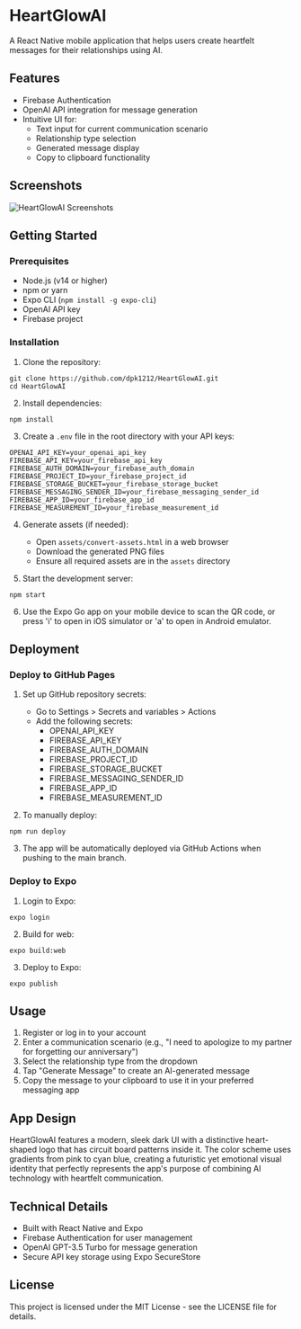 # HeartGlowAI

A React Native mobile application that helps users create heartfelt messages for their relationships using AI.

## Features

- Firebase Authentication
- OpenAI API integration for message generation
- Intuitive UI for:
  - Text input for current communication scenario
  - Relationship type selection
  - Generated message display
  - Copy to clipboard functionality

## Screenshots

![HeartGlowAI Screenshots](./assets/screenshots.png)

## Getting Started

### Prerequisites

- Node.js (v14 or higher)
- npm or yarn
- Expo CLI (`npm install -g expo-cli`)
- OpenAI API key
- Firebase project

### Installation

1. Clone the repository:
```
git clone https://github.com/dpk1212/HeartGlowAI.git
cd HeartGlowAI
```

2. Install dependencies:
```
npm install
```

3. Create a `.env` file in the root directory with your API keys:
```
OPENAI_API_KEY=your_openai_api_key
FIREBASE_API_KEY=your_firebase_api_key
FIREBASE_AUTH_DOMAIN=your_firebase_auth_domain
FIREBASE_PROJECT_ID=your_firebase_project_id
FIREBASE_STORAGE_BUCKET=your_firebase_storage_bucket
FIREBASE_MESSAGING_SENDER_ID=your_firebase_messaging_sender_id
FIREBASE_APP_ID=your_firebase_app_id
FIREBASE_MEASUREMENT_ID=your_firebase_measurement_id
```

4. Generate assets (if needed):
   - Open `assets/convert-assets.html` in a web browser
   - Download the generated PNG files
   - Ensure all required assets are in the `assets` directory

5. Start the development server:
```
npm start
```

6. Use the Expo Go app on your mobile device to scan the QR code, or press 'i' to open in iOS simulator or 'a' to open in Android emulator.

## Deployment

### Deploy to GitHub Pages

1. Set up GitHub repository secrets:
   - Go to Settings > Secrets and variables > Actions
   - Add the following secrets:
     - OPENAI_API_KEY
     - FIREBASE_API_KEY
     - FIREBASE_AUTH_DOMAIN
     - FIREBASE_PROJECT_ID
     - FIREBASE_STORAGE_BUCKET
     - FIREBASE_MESSAGING_SENDER_ID
     - FIREBASE_APP_ID
     - FIREBASE_MEASUREMENT_ID

2. To manually deploy:
```
npm run deploy
```

3. The app will be automatically deployed via GitHub Actions when pushing to the main branch.

### Deploy to Expo

1. Login to Expo:
```
expo login
```

2. Build for web:
```
expo build:web
```

3. Deploy to Expo:
```
expo publish
```

## Usage

1. Register or log in to your account
2. Enter a communication scenario (e.g., "I need to apologize to my partner for forgetting our anniversary")
3. Select the relationship type from the dropdown
4. Tap "Generate Message" to create an AI-generated message
5. Copy the message to your clipboard to use it in your preferred messaging app

## App Design

HeartGlowAI features a modern, sleek dark UI with a distinctive heart-shaped logo that has circuit board patterns inside it. The color scheme uses gradients from pink to cyan blue, creating a futuristic yet emotional visual identity that perfectly represents the app's purpose of combining AI technology with heartfelt communication.

## Technical Details

- Built with React Native and Expo
- Firebase Authentication for user management
- OpenAI GPT-3.5 Turbo for message generation
- Secure API key storage using Expo SecureStore

## License

This project is licensed under the MIT License - see the LICENSE file for details. 